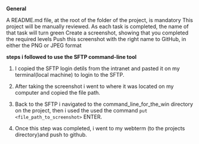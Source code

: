 **General**

A README.md file, at the root of the folder of the project, is mandatory
This project will be manually reviewed.
As each task is completed, the name of that task will turn green
Create a screenshot, showing that you completed the required levels
Push this screenshot with the right name to GitHub, in either the PNG or JPEG format

**steps i followed to use the SFTP command-line tool**

1. I copied the SFTP login detils from the intranet and pasted it on my terminal(local machine) to login to the SFTP.

2. After taking the screenshot i went to where it was located on my computer and copied the file path.

3. Back to the SFTP i navigated to the command_line_for_the_win directory on the project, then i used the used the command `put <file_path_to_screenshot>` ENTER.
4. Once this step was completed, i went to my webterm (to the projects directory)and push to github.
